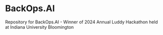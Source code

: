 # BackOps.AI
Repository for BackOps.AI - Winner of 2024 Annual Luddy Hackathon held at Indiana University Bloomington
